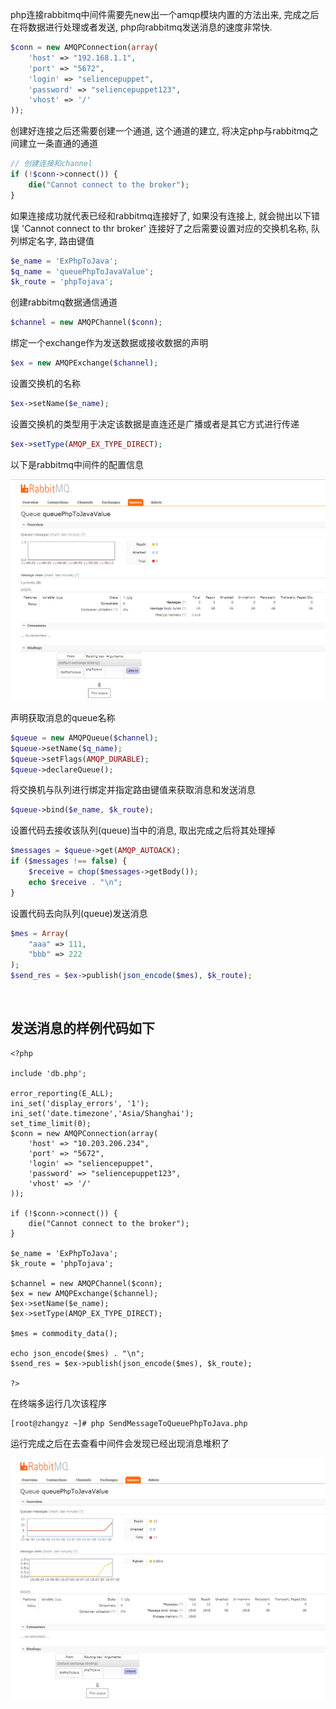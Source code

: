 
php连接rabbitmq中间件需要先new出一个amqp模块内置的方法出来, 完成之后在将数据进行处理或者发送, php向rabbitmq发送消息的速度非常快.

```php
$conn = new AMQPConnection(array(
    'host' => "192.168.1.1",
    'port' => "5672",
    'login' => "seliencepuppet",
    'password' => "seliencepuppet123",
    'vhost' => '/'
));
```

创建好连接之后还需要创建一个通道, 这个通道的建立, 将决定php与rabbitmq之间建立一条直通的通道
```php
// 创建连接和channel
if (!$conn->connect()) {
    die("Cannot connect to the broker");
}
```

如果连接成功就代表已经和rabbitmq连接好了, 如果没有连接上, 就会抛出以下错误 'Cannot connect to thr broker' 连接好了之后需要设置对应的交换机名称, 队列绑定名字, 路由键值

```php
$e_name = 'ExPhpToJava';
$q_name = 'queuePhpToJavaValue';
$k_route = 'phpTojava';
```

创建rabbitmq数据通信通道
```php
$channel = new AMQPChannel($conn);
```

绑定一个exchange作为发送数据或接收数据的声明
```php
$ex = new AMQPExchange($channel);
```

设置交换机的名称
```php
$ex->setName($e_name);
```

设置交换机的类型用于决定该数据是直连还是广播或者是其它方式进行传递
```php
$ex->setType(AMQP_EX_TYPE_DIRECT);
```

以下是rabbitmq中间件的配置信息

![rabbitmq](pic/rabbitmq01.png)

声明获取消息的queue名称
```php
$queue = new AMQPQueue($channel);
$queue->setName($q_name);
$queue->setFlags(AMQP_DURABLE);
$queue->declareQueue();
```


将交换机与队列进行绑定并指定路由键值来获取消息和发送消息
```php
$queue->bind($e_name, $k_route);
```

设置代码去接收该队列(queue)当中的消息, 取出完成之后将其处理掉
```php
$messages = $queue->get(AMQP_AUTOACK);
if ($messages !== false) {
    $receive = chop($messages->getBody());
    echo $receive . "\n";
}
```

设置代码去向队列(queue)发送消息
```php
$mes = Array(
    "aaa" => 111, 
    "bbb" => 222
);
$send_res = $ex->publish(json_encode($mes), $k_route);
```

<br>

## 发送消息的样例代码如下
```SendMessagePhpToJava.php
<?php

include 'db.php';

error_reporting(E_ALL);
ini_set('display_errors', '1');
ini_set('date.timezone','Asia/Shanghai'); 
set_time_limit(0);
$conn = new AMQPConnection(array(
    'host' => "10.203.206.234",
    'port' => "5672",
    'login' => "seliencepuppet",
    'password' => "seliencepuppet123",
    'vhost' => '/'
));

if (!$conn->connect()) {
    die("Cannot connect to the broker");
}

$e_name = 'ExPhpToJava';
$k_route = 'phpTojava';

$channel = new AMQPChannel($conn);
$ex = new AMQPExchange($channel);
$ex->setName($e_name);
$ex->setType(AMQP_EX_TYPE_DIRECT);

$mes = commodity_data();

echo json_encode($mes) . "\n";
$send_res = $ex->publish(json_encode($mes), $k_route);

?>
```

在终端多运行几次该程序
```shell
[root@zhangyz ~]# php SendMessageToQueuePhpToJava.php  
```

运行完成之后在去查看中间件会发现已经出现消息堆积了

![rabbitmq](pic/rabbitmq02.png)

